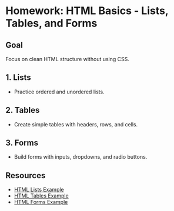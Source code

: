 # Homework: HTML Basics - Lists, Tables, and Forms

## Goal
Focus on clean HTML structure without using CSS.

## 1. Lists
- Practice ordered and unordered lists.

## 2. Tables
- Create simple tables with headers, rows, and cells.

## 3. Forms
- Build forms with inputs, dropdowns, and radio buttons.

## Resources
- [HTML Lists Example](https://drive.google.com/file/d/1ucW03xMHWaZWBnjYedwtNRjwhpcDd0-z/view?usp=drive_link)
- [HTML Tables Example](https://drive.google.com/file/d/1-OS3-4ZI_bZkAOz1EqBagBrhiJ4c9LtN/view?usp=drive_link)
- [HTML Forms Example](https://drive.google.com/file/d/1Agp5dbxq-V_PTVTeA2Zl-wgNNVSdP0tM/view?usp=drive_link)
